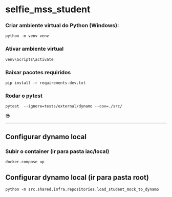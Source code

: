 # selfie_mss_student


### Criar ambiente virtual do Python (Windows):
    python -m venv venv

### Ativar ambiente virtual 
    venv\Scripts\activate

### Baixar pacotes requiridos
    pip install -r requirements-dev.txt
### Rodar o pytest
    pytest  --ignore=tests/external/dynamo --cov=./src/

😎

---

## Configurar dynamo local 

### Subir o container (ir para pasta iac/local)
    docker-compose up

## Configurar dynamo local (ir para pasta root)
    python -m src.shared.infra.repositories.load_student_mock_to_dynamo